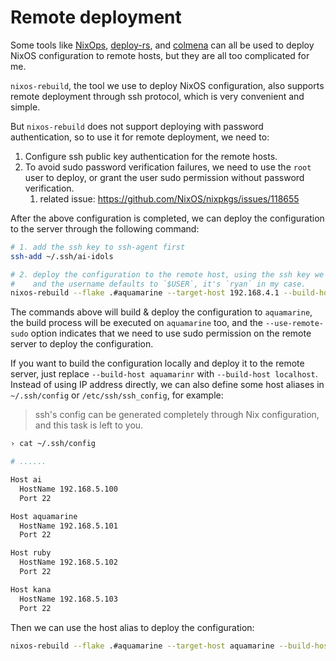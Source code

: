 # Remote deployment

Some tools like [NixOps](https://github.com/NixOS/nixops), [deploy-rs](https://github.com/serokell/deploy-rs), and [colmena](https://github.com/zhaofengli/colmena) can all be used to deploy NixOS configuration to remote hosts, but they are all too complicated for me.

`nixos-rebuild`, the tool we use to deploy NixOS configuration, also supports remote deployment through ssh protocol, which is very convenient and simple.

But `nixos-rebuild` does not support deploying with password authentication, so to use it for remote deployment, we need to:

1. Configure ssh public key authentication for the remote hosts.
2. To avoid sudo password verification failures, we need to use the `root` user to deploy, or grant the user sudo permission without password verification.
   1. related issue: <https://github.com/NixOS/nixpkgs/issues/118655>

After the above configuration is completed, we can deploy the configuration to the server through the following command:

```bash
# 1. add the ssh key to ssh-agent first
ssh-add ~/.ssh/ai-idols

# 2. deploy the configuration to the remote host, using the ssh key we added in step 1
#    and the username defaults to `$USER`, it's `ryan` in my case.
nixos-rebuild --flake .#aquamarine --target-host 192.168.4.1 --build-host 192.168.4.1 switch --use-remote-sudo --verbose
```

The commands above will build & deploy the configuration to `aquamarine`, the build process will be executed on `aquamarine` too,
and the `--use-remote-sudo` option indicates that we need to use sudo permission on the remote server to deploy the configuration.

If you want to build the configuration locally and deploy it to the remote server, just replace `--build-host aquamarinr` with `--build-host localhost`.
Instead of using IP address directly, we can also define some host aliases in `~/.ssh/config` or `/etc/ssh/ssh_config`, for example:

> ssh's config can be generated completely through Nix configuration, and this task is left to you.

```bash
› cat ~/.ssh/config

# ......

Host ai
  HostName 192.168.5.100
  Port 22

Host aquamarine
  HostName 192.168.5.101
  Port 22

Host ruby
  HostName 192.168.5.102
  Port 22

Host kana
  HostName 192.168.5.103
  Port 22
```

Then we can use the host alias to deploy the configuration:

```bash
nixos-rebuild --flake .#aquamarine --target-host aquamarine --build-host aquamarine switch --use-remote-sudo --verbose
```
